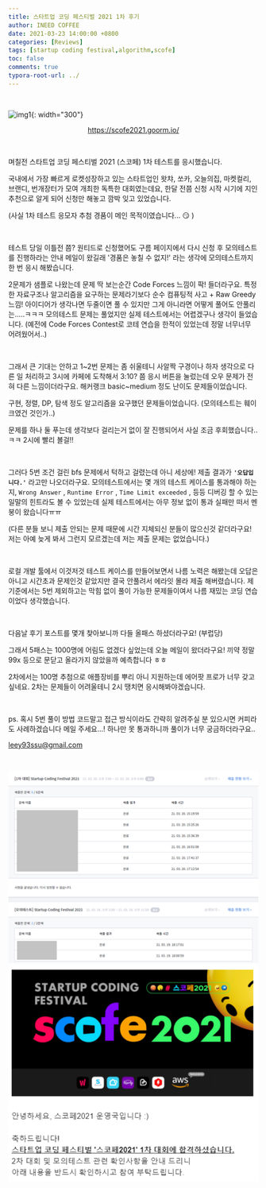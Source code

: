 ```yaml
---
title: 스타트업 코딩 페스티벌 2021 1차 후기
author: INEED COFFEE
date: 2021-03-23 14:00:00 +0800
categories: [Reviews]
tags: [startup coding festival,algorithm,scofe]
toc: false
comments: true
typora-root-url: ../
---
```


​	

![img1](https://www.contestkorea.com/admincenter/files/meet/202103021846152812591.jpg){: width="300"}

<p align="center">
    <a href="https://scofe2021.goorm.io/">https://scofe2021.goorm.io/</a>
</p>
​	

며칠전 스타트업 코딩 페스티벌 2021 (스코페) 1차 테스트를 응시했습니다.

국내에서 가장 빠르게 로켓성장하고 있는 스타트업인 왓챠, 쏘카, 오늘의집, 마켓컬리, 브랜디, 번개장터가 모여
개최한 독특한 대회였는데요, 한달 전쯤 신청 시작 시기에 지인 추천으로 알게 되어 신청만 해놓고 깜박 잊고 있었습니다.

(사실 1차 테스트 응모자 추첨 경품이 메인 목적이였습니다... :smirk: ​​)

​	

테스트 당일 이틀전 쯤? 원티드로 신청했어도 구름 페이지에서 다시 신청 후 모의테스트를 진행하라는 안내 메일이 왔길래 '경품은 놓칠 수 없지!' 라는 생각에 모의테스트까지 한 번 응시 해봤습니다.

2문제가 샘플로 나왔는데 문제 딱 보는순간 Code Forces 느낌이 팍! 들더라구요. 특정한 자료구조나 알고리즘을 요구하는 문제라기보다 순수 컴퓨팅적 사고 + Raw Greedy 느낌! 아이디어가 생각나면 두줄이면 풀 수 있지만 그게 아니라면 어떻게 풀어도 안풀리는.....ㅋㅋㅋ 모의테스트 문제는 풀었지만 실제 테스트에서는 어렵겠구나 생각이 들었습니다. (예전에 Code Forces Contest로 코테 연습을 한적이 있었는데 정말 너무너무 어려웠어서..)

​	

그래서 큰 기대는 안하고 1~2번 문제는 좀 쉬울테니 사알짝 구경이나 하자 생각으로 다른 일 처리하고 3시에 카페에 도착해서 3:10? 쯤 응시 버튼을 눌렀는데 오우 문제가 전혀 다른 느낌이더라구요. 해커랭크 basic~medium 정도 난이도 문제들이었습니다. 

구현, 정렬, DP, 탐색 정도 알고리즘을 요구했던 문제들이었습니다. (모의테스트는 훼이크였건 것인가..)

문제를 하나 둘 푸는데 생각보다 걸리는거 없이 잘 진행되어서 사실 조금 후회했습니다..ㅋㅋ 2시에 빨리 볼걸!!

​	

그러다 5번 조건 걸린 bfs 문제에서 턱하고 걸렸는데 아니 세상에! 제출 결과가 __`'오답입니다.'`__ 라고만 나오더라구요. 모의테스트에서는 몇 개의 테스트 케이스를 통과해야 하는지, `Wrong Answer` , `Runtime Error` , `Time Limit exceeded` , 등등 디버깅 할 수 있는 일말의 힌트라도 볼 수 있었는데 실제 테스트에서는 아무 정보 없이 통과 실패만 떠서 멘붕이 왔습니다ㅠㅠ

(다른 분들 보니 제출 안되는 문제 때문에 시간 지체되신 분들이 많으신것 같더라구요! 저는 아예 늦게 봐서 그런지 모르겠는데 저는 제출 문제는 없었습니다.)

​	

로컬 개발 툴에서 이것저것 테스트 케이스를 만들어보면서 나름 노력은 해봤는데 오답은 아니고 시간초과 문제인것 같았지만 결국 안풀려서 에라잇 몰라 제출 해버렸습니다. 제 기준에서는 5번 제외하고는 막힘 없이 풀이 가능한 문제들이여서 나름 재밌는 코딩 연습이었다 생각했습니다.

​	

다음날 후기 포스트를 몇개 찾아보니까 다들 올패스 하셨더라구요! (부럽당)

그래서 5패스는 1000명에 어림도 없겠다 싶었는데 오늘 메일이 왔더라구요! 끼약 정말 99x 등으로 문닫고 올라가지 않았을까 예측합니다 ㅎㅎ 

2차에서는 100명 추첨으로 애플장비를 뿌리 아니 지원하는데 에어팟 프로가 너무 갖고 싶네요. 2차는 문제들이 어려울테니 2시 땡치면 응시해봐야겠습니다.

​	

ps. 혹시 5번 풀이 방법 코드말고 접근 방식이라도 간략히 알려주실 분 있으시면 커피라도 사례하겠습니다 메일 주세요...! 하나만 못 통과하니까 풀이가 너무 궁금하더라구요..  

<p>
    <a href="mailto:leey93ssu@gmail.com">leey93ssu@gmail.com</a>
</p>

​	

<p>
    <img src="/assets/scofe1-1.png" alt="image1" width=550>
    <img src="/assets/scofe1-2.PNG" alt="image2" width=550>
</p>


